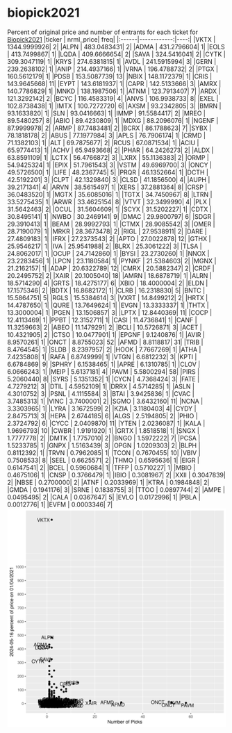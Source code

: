 # biopick2021
Percent of original price and number of entrants for each ticket for [Biopick2021](https://twitter.com/hashtag/Biopick2021)
|ticker |   nrml_price| freq|
|:------|------------:|----:|
|VKTX   | 1344.9999926|    2|
|ALPN   |  483.0483431|    2|
|ADMA   |  431.2796604|    1|
|EOLS   |  413.7499867|    1|
|LQDA   |  409.6666654|    2|
|SAVA   |  324.5416041|    2|
|CYTK   |  309.3047119|    1|
|KRYS   |  274.6381815|    1|
|AVDL   |  241.5915994|    3|
|GERN   |  239.2638102|    1|
|ANIP   |  214.4937166|    1|
|VRNA   |  196.4788732|    2|
|PTGX   |  160.5612179|    1|
|PDSB   |  153.5087739|   13|
|NBIX   |  148.1172379|    1|
|CRIS   |  143.9645668|   11|
|EYPT   |  143.6181937|    1|
|CAPR   |  142.5133666|    3|
|AMRX   |  140.7786829|    1|
|MNKD   |  138.1987506|    1|
|ATNM   |  123.7913407|    7|
|ARDX   |  121.3292142|    2|
|BCYC   |  116.4583319|    4|
|ANVS   |  106.9938733|    8|
|EXEL   |  102.8738438|    1|
|IMTX   |  100.7272720|    6|
|AXSM   |   93.2342805|    3|
|BMRN   |   93.1633820|    1|
|SLN    |   93.0416663|    1|
|IMMP   |   91.5584417|    2|
|MREO   |   89.5480257|    8|
|ABIO   |   89.4230809|    1|
|MDXG   |   88.2096076|    1|
|NGENF  |   87.9999978|    2|
|ARMP   |   87.7483481|    2|
|BCRX   |   86.1788623|    7|
|SYBX   |   78.1818178|    2|
|ABUS   |   77.1977984|    3|
|APLS   |   76.7906174|    1|
|CRMD   |   71.1382103|    1|
|ALT    |   69.7875677|    2|
|RCUS   |   67.0871534|    1|
|ACIU   |   65.9774413|    1|
|ACHV   |   65.9493668|    2|
|PHAR   |   64.2426273|    2|
|ALDX   |   63.8591109|    1|
|LCTX   |   56.4766872|    3|
|LXRX   |   55.1136383|    2|
|ORMP   |   54.9425324|    1|
|EPIX   |   51.7961543|    3|
|VSTM   |   49.6969700|    3|
|ONCY   |   49.5726500|    1|
|LIFE   |   48.2367745|    5|
|PRQR   |   46.1352664|    1|
|DCTH   |   42.5192201|    3|
|CLPT   |   42.1329840|    3|
|CLSD   |   41.1856500|    4|
|AUPH   |   39.2171341|    4|
|ARVN   |   38.5615497|    1|
|XERS   |   37.2881364|    8|
|CRSP   |   36.0483520|    1|
|MGTX   |   35.6085016|    1|
|TGTX   |   34.7450967|    8|
|LTRN   |   33.5275435|    1|
|ARWR   |   33.4625154|    8|
|VTVT   |   32.3499990|    4|
|PLX    |   31.5642463|    2|
|OCUL   |   31.5604609|    1|
|SCYX   |   31.5202227|    1|
|CDTX   |   30.8495141|    1|
|NWBO   |   30.2469141|    9|
|DMAC   |   29.9800797|    6|
|SDGR   |   29.3910413|    1|
|BEAM   |   28.9992793|    1|
|CTMX   |   28.9085542|    3|
|OMER   |   28.7190079|    1|
|MRKR   |   28.3673478|    2|
|RIGL   |   27.9538911|    2|
|DARE   |   27.4809183|    1|
|IFRX   |   27.2373543|    2|
|APTO   |   27.0022878|   12|
|GTHX   |   25.9546217|    1|
|IVA    |   25.9541988|    2|
|BLRX   |   25.3061222|    3|
|TLSA   |   24.8062017|    1|
|OCUP   |   24.7142860|    1|
|BYSI   |   23.2730260|    1|
|NNOX   |   23.2283456|    1|
|LPCN   |   23.1180584|    1|
|PYNKF  |   21.5384603|    2|
|MGNX   |   21.2162157|    1|
|ADAP   |   20.6322789|   12|
|CMRX   |   20.5882347|    2|
|CRDF   |   20.2495752|    2|
|XAIR   |   20.1005040|   18|
|AMRN   |   18.6878719|    1|
|ALRN   |   18.5714290|    4|
|GRTS   |   18.4275177|    6|
|XBIO   |   18.4000004|    2|
|ELDN   |   17.1575346|    2|
|BDTX   |   16.8682172|    1|
|CLRB   |   16.2318830|    5|
|BNTC   |   15.5864751|    5|
|RGLS   |   15.5384614|    3|
|VXRT   |   14.8499212|    2|
|HRTX   |   14.4787650|    1|
|QURE   |   13.7649624|    1|
|EVGN   |   13.3333337|    1|
|THTX   |   13.3000004|    1|
|PGEN   |   13.1506857|    3|
|LPTX   |   12.8440369|   11|
|COCP   |   12.4113469|    1|
|PPBT   |   12.3152711|    1|
|CASI   |   11.4736841|    1|
|CANF   |   11.3259663|    2|
|ABEO   |   11.1479291|    2|
|BCLI   |   10.5726871|    3|
|ACET   |   10.4321905|    2|
|CTSO   |   10.0477901|    1|
|EPGNF  |    9.1240876|    1|
|AVIR   |    8.9570261|    1|
|ONCT   |    8.8755023|   52|
|AFMD   |    8.8118817|   31|
|TRIB   |    8.4764545|    1|
|SLDB   |    8.2397957|    2|
|HOOK   |    7.7667269|    1|
|ATHA   |    7.4235808|    1|
|RAFA   |    6.8749999|    1|
|VTGN   |    6.6812232|    3|
|KPTI   |    6.6784869|    9|
|SPHRY  |    6.1538465|    1|
|APRE   |    6.1310785|    1|
|CLOV   |    6.0666243|    1|
|MEIP   |    5.6137181|    4|
|PAVM   |    5.5800294|   58|
|PIRS   |    5.2060440|    8|
|SYRS   |    5.1351352|    1|
|CYCN   |    4.7368424|    3|
|FATE   |    4.7279212|    3|
|DTIL   |    4.5952109|    1|
|DRRX   |    4.5714285|    1|
|ASLN   |    4.3010752|    3|
|PSNL   |    4.1115584|    3|
|BTAI   |    3.9425836|    1|
|CVAC   |    3.7485313|    1|
|VINC   |    3.7400001|    2|
|SGMO   |    3.6432160|   11|
|NCNA   |    3.3303965|    1|
|LYRA   |    3.1672599|    2|
|KZIA   |    3.1180403|    4|
|CYDY   |    2.8475713|    3|
|HEPA   |    2.6744185|    6|
|ALGS   |    2.5194805|    2|
|PHIO   |    2.3724792|    6|
|CYCC   |    2.0409870|   11|
|YTEN   |    2.0236087|    1|
|KALA   |    1.9696793|   10|
|CWBR   |    1.9191920|    1|
|GRTX   |    1.8518518|    1|
|SNGX   |    1.7777778|    2|
|DMTK   |    1.7757010|    2|
|BNGO   |    1.5972222|    7|
|PCSA   |    1.5233785|    1|
|GNPX   |    1.5163439|    3|
|OPGN   |    1.0209303|    2|
|BLPH   |    0.8112392|    1|
|TRVN   |    0.7962085|    1|
|TCON   |    0.7670455|   10|
|VBIV   |    0.7508533|    8|
|SEEL   |    0.6625571|    2|
|THMO   |    0.6595636|    1|
|EIGR   |    0.6147541|    2|
|BCEL   |    0.5960684|    1|
|TFFP   |    0.5710227|    1|
|MBIO   |    0.4675106|    1|
|CNSP   |    0.3766479|    1|
|IBIO   |    0.3081967|    2|
|XXII   |    0.3047839|    2|
|NBSE   |    0.2700000|    2|
|ATNF   |    0.2033969|    1|
|KTRA   |    0.1984848|    2|
|GMDA   |    0.1941176|    3|
|SRNE   |    0.1838755|    3|
|TTOO   |    0.0897744|    2|
|AMPE   |    0.0495495|    2|
|CALA   |    0.0367647|    5|
|EVLO   |    0.0172996|    1|
|PBLA   |    0.0012776|    1|
|EVFM   |    0.0003346|    7|
![retvspicks](biopicks.png?raw=true)
